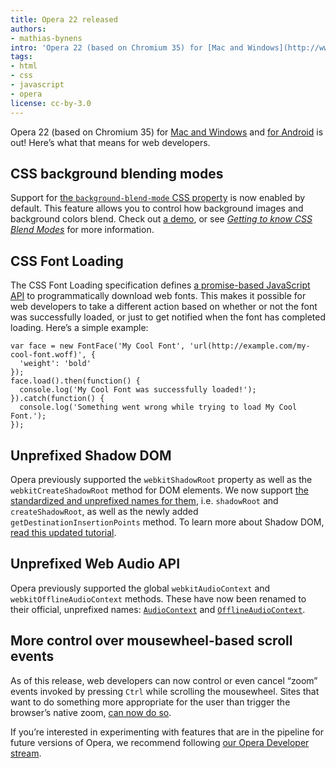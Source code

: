 ```yaml
---
title: Opera 22 released
authors:
- mathias-bynens
intro: 'Opera 22 (based on Chromium 35) for [Mac and Windows](http://www.opera.com/computer) and [for Android](http://www.opera.com/mobile/android) is out! Here’s what that means for web developers.'
tags:
- html
- css
- javascript
- opera
license: cc-by-3.0
---
```


Opera 22 (based on Chromium 35) for [Mac and Windows](http://www.opera.com/computer) and [for Android](http://www.opera.com/mobile/android) is out! Here’s what that means for web developers.

## CSS background blending modes

Support for [the `background-blend-mode` CSS property](http://dev.w3.org/fxtf/compositing-1/#background-blend-mode) is now enabled by default. This feature allows you to control how background images and background colors blend. Check out [a demo](http://codepen.io/bennettfeely/pen/rxoAc), or see [_Getting to know CSS Blend Modes_](https://dev.opera.com/articles/getting-to-know-css-blend-modes/#working-with-background-blend-mode) for more information.

## CSS Font Loading

The CSS Font Loading specification defines [a promise-based JavaScript API](http://dev.w3.org/csswg/css-font-loading/#font-face-load) to programmatically download web fonts. This makes it possible for web developers to take a different action based on whether or not the font was successfully loaded, or just to get notified when the font has completed loading. Here’s a simple example:

	var face = new FontFace('My Cool Font', 'url(http://example.com/my-cool-font.woff)', {
	  'weight': 'bold'
	});
	face.load().then(function() {
	  console.log('My Cool Font was successfully loaded!');
	}).catch(function() {
	  console.log('Something went wrong while trying to load My Cool Font.');
	});

## Unprefixed Shadow DOM

Opera previously supported the `webkitShadowRoot` property as well as the `webkitCreateShadowRoot` method for DOM elements. We now support [the standardized and unprefixed names for them](https://w3c.github.io/webcomponents/spec/shadow/#extensions-to-element-interface), i.e. `shadowRoot` and `createShadowRoot`, as well as the newly added `getDestinationInsertionPoints` method. To learn more about Shadow DOM, [read this updated tutorial](http://www.html5rocks.com/en/tutorials/webcomponents/shadowdom/).

## Unprefixed Web Audio API

Opera previously supported the global `webkitAudioContext` and `webkitOfflineAudioContext` methods. These have now been renamed to their official, unprefixed names: [`AudioContext`](https://webaudio.github.io/web-audio-api/#the-audiocontext-interface) and [`OfflineAudioContext`](https://webaudio.github.io/web-audio-api/#the-offlineaudiocontext-interface).

## More control over mousewheel-based scroll events

As of this release, web developers can now control or even cancel “zoom” events invoked by pressing `Ctrl` while scrolling the mousewheel. Sites that want to do something more appropriate for the user than trigger the browser’s native zoom, [can now do so](https://groups.google.com/a/chromium.org/d/msg/blink-dev/BW4hshtMsmo/crQeQLoH7RYJ).

If you’re interested in experimenting with features that are in the pipeline for future versions of Opera, we recommend following [our Opera Developer stream](http://www.opera.com/developer).
